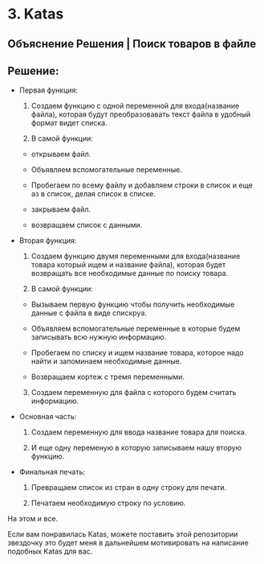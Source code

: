 # 3. Katas

## Объяснение Решения | Поиск товаров в файле

## Решение:

- Первая функция:
  1. Создаем функцию с одной переменной для входа(название файла), которая будут преобразовавать текст файла в удобный формат видет списка.

  2. В самой функции:
    - открываем файл.

    - Объявляем вспомогательные переменные.

    - Пробегаем по всему файлу и добавляем строки в список и еще аз в список, делая список в списке.

    - закрываем файл.

    - возвращаем список с данными.

- Вторая функция:
  1.  Создаем функцию двумя переменными для входа(название товара который ищем и  название файла), которая будет возвращать все необходимые данные по поиску товара.

  2. В самой функции:

    - Вызываем первую функцию чтобы получить необходимые данные с файла в виде спискpyа.

    - Объявляем вспомогательные переменные в которые будем записывать всю нужную информацию.

    - Пробегаем по списку и ищем название товара, которое надо найти и запоминаем необходимые данные.

    - Возвращаем кортеж с тремя переменными.

  3. Создаем переменную для файла с которого будем считать информацию.

- Основная часть:
   1. Создаем переменную для ввода название товара для поиска.

   2. И еще одну переменую в которую записываем нашу вторую функцию.

- Финальная печать:

    1. Превращаем список из стран в одну строку для печати.

    2. Печатаем необходимую строку по условию.

На этом и все.

Если вам понравилась Katas, можете поставить этой репозитории звездочку это будет меня в дальнейшем мотивировать на написание подобных Katas для вас.
